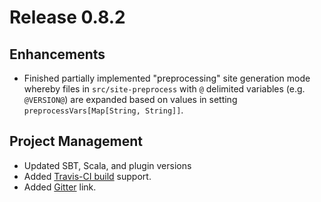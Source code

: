 # Release 0.8.2

## Enhancements

* Finished partially implemented "preprocessing" site generation mode whereby files in `src/site-preprocess` with `@` delimited variables (e.g. `@VERSION@`) are expanded based on values in setting `preprocessVars[Map[String, String]]`.

## Project Management

* Updated SBT, Scala, and plugin versions
* Added [Travis-CI build](https://travis-ci.org/sbt/sbt-site) support.
* Added [Gitter](https://gitter.im/sbt/sbt-site) link.
